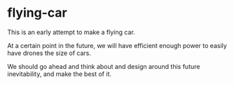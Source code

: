 # flying-car
This is an early attempt to make a flying car. 

At a certain point in the future, we will have efficient enough power to easily have drones the size of cars. 

We should go ahead and think about and design around this future inevitability, and make the best of it. 

